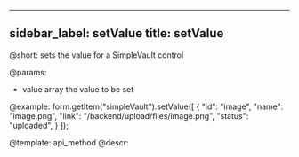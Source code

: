 
---
sidebar_label: setValue
title: setValue
---          

@short: sets the value for a SimpleVault control

@params:
- value     array     the value to be set  


@example:
form.getItem("simpleVault").setValue([
    {
        "id": "image",
        "name": "image.png",
        "link": "/backend/upload/files/image.png",
        "status": "uploaded",
    }
]);


@template: api_method
@descr:


